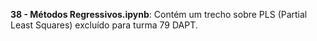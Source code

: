 **38 - Métodos Regressivos.ipynb**: Contém um trecho sobre PLS (Partial Least Squares) excluído para turma 79 DAPT.